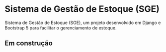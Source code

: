 # Sistema de Gestão de Estoque (SGE)

Sistema de Gestão de Estoque (SGE), um projeto desenvolvido em Django e Bootstrap 5 para facilitar o gerenciamento de estoque. 

## Em construção




